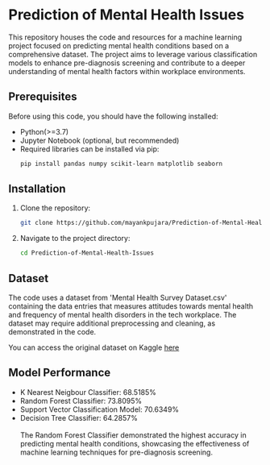 # Prediction of Mental Health Issues
This repository houses the code and resources for a machine learning project focused on predicting mental health conditions based on a comprehensive dataset. The project aims to leverage various classification models to enhance pre-diagnosis screening and contribute to a deeper understanding of mental health factors within workplace environments.

## Prerequisites

Before using this code, you should have the following installed:
- Python(>=3.7)
- Jupyter Notebook (optional, but recommended)
- Required libraries can be installed via pip:
  ```sh
  pip install pandas numpy scikit-learn matplotlib seaborn

## Installation
1. Clone the repository:
   ```sh
   git clone https://github.com/mayankpujara/Prediction-of-Mental-Health-Issues.git
2. Navigate to the project directory:
   ```sh
   cd Prediction-of-Mental-Health-Issues

## Dataset

The code uses a dataset from 'Mental Health Survey Dataset.csv' containing the data entries that measures attitudes towards mental health and frequency of mental health disorders in the tech workplace. The dataset may require additional preprocessing and cleaning, as demonstrated in the code.

You can access the original dataset on Kaggle [here](https://www.kaggle.com/datasets/osmi/mental-health-in-tech-survey)

## Model Performance
- K Nearest Neigbour Classifier: 68.5185%
- Random Forest Classifier: 73.8095%
- Support Vector Classification Model: 70.6349%
- Decision Tree Classifier: 64.2857%
<br><br>
The Random Forest Classifier demonstrated the highest accuracy in predicting mental health conditions, showcasing the effectiveness of machine learning techniques for pre-diagnosis screening.
